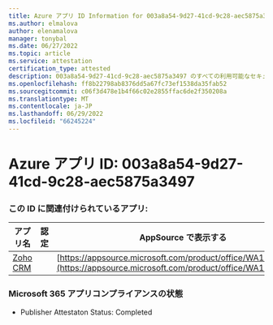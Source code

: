 ```yaml
---
title: Azure アプリ ID Information for 003a8a54-9d27-41cd-9c28-aec5875a3497
ms.author: elmalova
author: elenamalova
manager: tonybal
ms.date: 06/27/2022
ms.topic: article
ms.service: attestation
certification_type: attested
description: 003a8a54-9d27-41cd-9c28-aec5875a3497 のすべての利用可能なセキュリティとコンプライアンス情報。
ms.openlocfilehash: ff8b22798ab8376dd5a67fc73ef1538da35fab52
ms.sourcegitcommit: c06f3d478e1b4f66c02e2855ffac6de2f350208a
ms.translationtype: MT
ms.contentlocale: ja-JP
ms.lasthandoff: 06/29/2022
ms.locfileid: "66245224"
---
```

# <a name="azure-app-id-003a8a54-9d27-41cd-9c28-aec5875a3497"></a>Azure アプリ ID: 003a8a54-9d27-41cd-9c28-aec5875a3497


### <a name="apps-associated-with-this-id"></a>この ID に関連付けられているアプリ:
| **アプリ名** | **認定** | **AppSource で表示する** |
|--------------|---------------|-----------------------|
| [Zoho CRM](../forward/WA104382094.md) |  | [https://appsource.microsoft.com/product/office/WA104382094](https://appsource.microsoft.com/product/office/WA104382094) |

### <a name="microsoft-365-app-compliance-status"></a>Microsoft 365 アプリコンプライアンスの状態
- Publisher Attestaton Status: Completed
